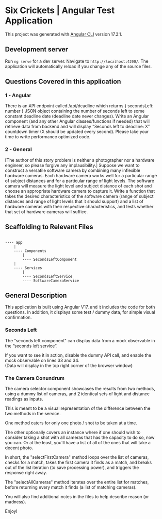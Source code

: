 # Six Crickets | Angular Test Application

This project was generated with [Angular CLI](https://github.com/angular/angular-cli) version 17.2.1.

## Development server

Run `ng serve` for a dev server. Navigate to `http://localhost:4200/`. The application will automatically reload if you change any of the source files.

## Questions Covered in this application

### 1 - Angular

There is an API endpoint called /api/deadline which returns { secondsLeft: number } JSON object containing the number of seconds left to some constant deadline date (deadline date never changes). Write an Angular component (and any other Angular classes/functions if needed) that will retrieve data from backend and will display “Seconds left to deadline: X” countdown timer (X should be updated every second). Please take your time to write performance optimized code.

### 2 - General

[The author of this story problem is neither a photographer nor a hardware engineer, so please forgive any implausibility.] Suppose we want to construct a versatile software camera by combining many inflexible hardware cameras. Each hardware camera works well for a particular range of subject distances and for a particular range of light levels. The software camera will measure the light level and subject distance of each shot and choose an appropriate hardware camera to capture it. Write a function that takes the desired characteristics of the software camera (range of subject distances and range of light levels that it should support) and a list of hardware cameras with their respective characteristics, and tests whether that set of hardware cameras will suffice.

## Scaffolding to Relevant Files

```

---- app
    |
    ---- Components
        |
        ---- SecondsLeftComponent
    |
    ---- Services
        |
        ---- SecondsLeftService
        ---- SoftwareCameraService

```

## General Description

This application is built using Angular V17, and it includes the code for both questions. In addition, it displays some test / dummy data, for simple visual confirmation.

### Seconds Left

The "seconds left component" can display data from a mock observable in the “seconds left service”.

If you want to see it in action, disable the dummy API call, and enable the mock observable on lines 33 and 34.<br>
(Data will display in the top right corner of the browser window)

### The Camera Conundrum

The camera selector component showcases the results from two methods, using a dummy list of cameras, and 2 identical sets of light and distance readings as inputs.

This is meant to be a visual representation of the difference between the two methods in the service.

One method caters for only one photo / shot to be taken at a time.

The other optionally covers an instance where if one should wish to consider taking a shot with all cameras that has the capacity to do so, now you can. Or at the least, you'll have a list of all of the ones that will take a decent photo.

In short, the "selectFirstCamera" method loops over the list of cameras, checks for a match, takes the first camera it finds as a match, and breaks out of the list iteration (to save processing power), and triggers the response right away.

The "selectAllCameras" method iterates over the entire list for matches, before returning every match it finds (a list of matching cameras).

You will also find additional notes in the files to help describe reason (or madness).

Enjoy!